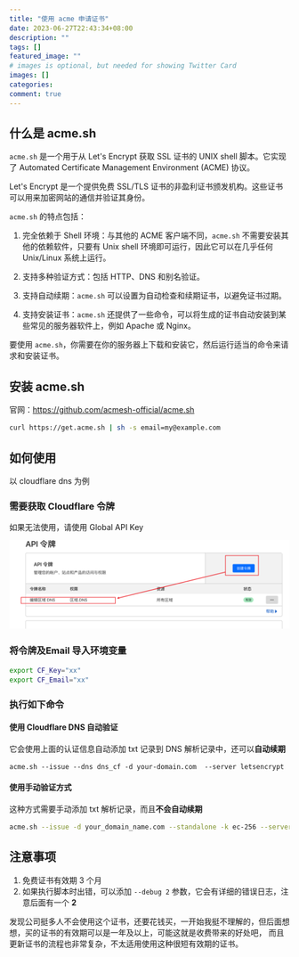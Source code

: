 ```yaml
---
title: "使用 acme 申请证书"
date: 2023-06-27T22:43:34+08:00
description: ""
tags: []
featured_image: ""
# images is optional, but needed for showing Twitter Card
images: []
categories:
comment: true
---
```


## 什么是 acme.sh 

`acme.sh` 是一个用于从 Let's Encrypt 获取 SSL 证书的 UNIX shell 脚本。它实现了 Automated Certificate Management Environment (ACME) 协议。

Let's Encrypt 是一个提供免费 SSL/TLS 证书的非盈利证书颁发机构。这些证书可以用来加密网站的通信并验证其身份。

`acme.sh` 的特点包括：

1. 完全依赖于 Shell 环境：与其他的 ACME 客户端不同，`acme.sh` 不需要安装其他的依赖软件，只要有 Unix shell 环境即可运行，因此它可以在几乎任何 Unix/Linux 系统上运行。

2. 支持多种验证方式：包括 HTTP、DNS 和别名验证。

3. 支持自动续期：`acme.sh` 可以设置为自动检查和续期证书，以避免证书过期。

4. 支持安装证书：`acme.sh` 还提供了一些命令，可以将生成的证书自动安装到某些常见的服务器软件上，例如 Apache 或 Nginx。

要使用 `acme.sh`，你需要在你的服务器上下载和安装它，然后运行适当的命令来请求和安装证书。

## 安装 acme.sh

官网：https://github.com/acmesh-official/acme.sh

```bash
curl https://get.acme.sh | sh -s email=my@example.com
```

## 如何使用

以 cloudflare dns 为例

### 需要获取 Cloudflare 令牌

如果无法使用，请使用 Global API Key

![image-20230627225408300](image-20230627225408300.png)

### 将令牌及Email 导入环境变量

```bash
export CF_Key="xx"
export CF_Email="xx"
```

### 执行如下命令

#### 使用 Cloudflare DNS 自动验证

它会使用上面的认证信息自动添加 txt 记录到 DNS 解析记录中，还可以**自动续期**

```
acme.sh --issue --dns dns_cf -d your-domain.com  --server letsencrypt
```

#### 使用手动验证方式

这种方式需要手动添加 txt 解析记录，而且**不会自动续期**

```bash
acme.sh --issue -d your_domain_name.com --standalone -k ec-256 --server letsencrypt
```



## 注意事项

1. 免费证书有效期 3 个月
2. 如果执行脚本时出错，可以添加 ```--debug 2``` 参数，它会有详细的错误日志，注意后面有一个 **2**

发现公司挺多人不会使用这个证书，还要花钱买，一开始我挺不理解的，但后面想想，买的证书的有效期可以是一年及以上，可能这就是收费带来的好处吧， 而且更新证书的流程也非常复杂，不太适用使用这种很短有效期的证书。
